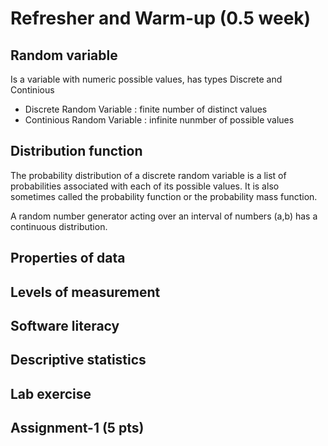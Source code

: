 # Refresher and Warm-up (0.5 week)
## Random variable
Is a variable with numeric possible values, has types Discrete and Continious
* Discrete Random Variable :  finite number of distinct values
* Continious Random Variable : infinite nunmber of possible values

## Distribution function
The probability distribution of a discrete random variable is a list of probabilities associated with each of its possible values. It is also sometimes called the probability function or the probability mass function.

A random number generator acting over an interval of numbers (a,b) has a continuous distribution. 

## Properties of data
## Levels of measurement
## Software literacy
## Descriptive statistics
## Lab exercise
## Assignment-1 (5 pts)
